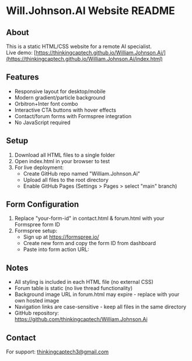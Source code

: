 # Will.Johnson.AI Website README

## About
This is a static HTML/CSS website for a remote AI specialist.  
Live demo: [https://thinkingcaptech.github.io/William.Johnson.Ai/](https://thinkingcaptech.github.io/William.Johnson.Ai/index.html)

## Features
- Responsive layout for desktop/mobile
- Modern gradient/particle background
- Orbitron+Inter font combo
- Interactive CTA buttons with hover effects
- Contact/forum forms with Formspree integration
- No JavaScript required

## Setup
1. Download all HTML files to a single folder
2. Open index.html in your browser to test
3. For live deployment:
   - Create GitHub repo named "William.Johnson.Ai"
   - Upload all files to the root directory
   - Enable GitHub Pages (Settings > Pages > select "main" branch)

## Form Configuration
1. Replace "your-form-id" in contact.html & forum.html with your Formspree form ID
2. Formspree setup:
   - Sign up at https://formspree.io/
   - Create new form and copy the form ID from dashboard
   - Paste into form action URL:
     <form action="https://formspree.io/f/YOUR_FORM_ID" method="POST">

## Notes
- All styling is included in each HTML file (no external CSS)
- Forum table is static (no live thread functionality)
- Background image URL in forum.html may expire - replace with your own hosted image
- Navigation links are case-sensitive - keep all files in the same directory
- GitHub repository: https://github.com/thinkingcaptech/William.Johnson.Ai

## Contact
For support: thinkingcaptech3@gmail.com

